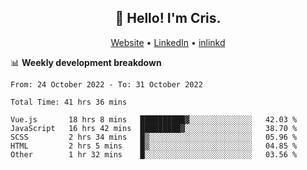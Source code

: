 
<h2 align="center">👋 Hello! I'm Cris.</h2>
<p align="center">
  <a href="https://www.criscunas.dev">Website</a> •
  <a href="https://www.linkedin.com/in/cristophercunas/">LinkedIn</a> •
  <a href="https://www.inlinkd.app/link/cristophercunas">inlinkd</a>
</p>


📊 **Weekly development breakdown**
<!--START_SECTION:waka-->

```text
From: 24 October 2022 - To: 31 October 2022

Total Time: 41 hrs 36 mins

Vue.js       18 hrs 8 mins   ██████████▓░░░░░░░░░░░░░░   42.03 %
JavaScript   16 hrs 42 mins  █████████▓░░░░░░░░░░░░░░░   38.70 %
SCSS         2 hrs 34 mins   █▒░░░░░░░░░░░░░░░░░░░░░░░   05.96 %
HTML         2 hrs 5 mins    █▒░░░░░░░░░░░░░░░░░░░░░░░   04.85 %
Other        1 hr 32 mins    █░░░░░░░░░░░░░░░░░░░░░░░░   03.56 %
```

<!--END_SECTION:waka-->
